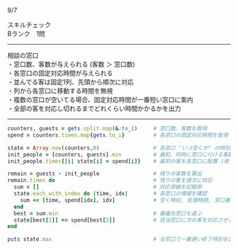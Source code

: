 9/7
 
スキルチェック  
Bランク　1問  
 
-------------------------------------------
相談の窓口  
・窓口数、客数が与えられる (客数 ＞ 窓口数)  
・各窓口の固定対応時間が与えられる  
・並んでる客は固定1列、先頭から順次に対応  
・列から各窓口に移動する時間を無視  
・複数の窓口が空いてる場合、固定対応時間が一番短い窓口に案内  
・全部の客を対応し切れるまでどれくらい時間かかるかを出力  
 
-------------------------------------------
 
```ruby
counters, guests = gets.split.map(&:to_i)     # 窓口数、客数を取得
spend = counters.times.map{gets.to_i}         # 各窓口の固定対応時間を取得

state = Array.new(counters,0)                 # 各窓口 "いつ空くか" の時刻を初期化
init_people = [counters, guests].min          # 最初、同時に窓口に行ける客数を算出
init_people.times{|i| state[i] = spend[i]}    # 最初の客を各窓口に配置 (終了予定時刻を設定)

remain = guests - init_people                 # 残りの客数を算出
remain.times do                               # 残りの客を順次に対応
  sum = []                                    # 対応詳細を記録用
  state.each_with_index do |time, idx|        # 各窓口の情報を確認
    sum << [time, spend[idx], idx]            # 空く時刻, 処理時間, 窓口番号をまとめる
  end
  best = sum.min                              # 最優先窓口を選ぶ
  state[best[2]] += spend[best[2]]            # 該当窓口に次の客を対応させる (該当窓口の対応時間の集計+固定対応時間)
end

puts state.max                                # 全窓口で一番遅い終了時刻を出力
```
